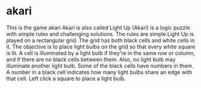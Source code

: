 # akari
This is the game akari
Akari is also called Light Up (Akari) is a logic puzzle with simple rules and challenging solutions. The rules are simple.Light Up is played on a rectangular grid. 
The grid has both black cells and white cells in it. The objective is to place light bulbs on the grid so that every white square is lit. 
A cell is illuminated by a light bulb if they're in the same row or column, and if there are no black cells between them. 
Also, no light bulb may illuminate another light bulb.
Some of the black cells have numbers in them. A number in a black cell indicates how many light bulbs share an edge with that cell.
Left click a square to place a light bulb. 
